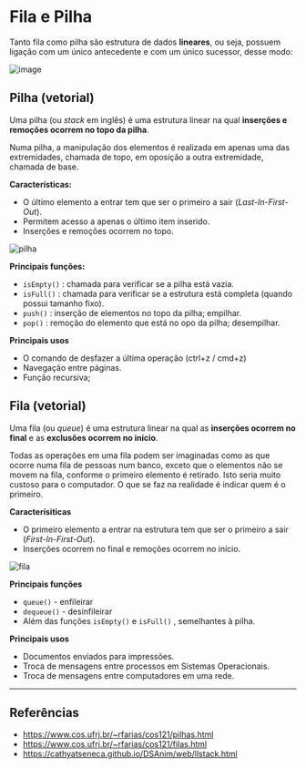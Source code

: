 # Fila e Pilha  

Tanto fila como pilha são estrutura de dados **lineares**, ou seja, possuem ligação com um único antecedente e com um único sucessor, desse modo:

![image](https://user-images.githubusercontent.com/72423464/184858945-0722a600-5a37-472c-990b-aadb75c7cc33.png)



## Pilha (vetorial)

Uma pilha (ou _stack_ em inglês) é uma estrutura linear na qual **inserções e remoções ocorrem no topo da pilha**.

Numa pilha, a manipulação dos elementos é realizada em apenas uma das extremidades, chamada de topo, em oposição a outra extremidade, chamada de base.

**Características:**

- O último elemento a entrar tem que ser o primeiro a sair (_Last-In-First-Out_).
- Permitem acesso a apenas o último item inserido.
- Inserções e remoções ocorrem no topo.

![pilha](https://user-images.githubusercontent.com/72423464/184860157-8d7d21d5-ed30-4cb3-8676-f41106b7b178.gif)

**Principais funções:**

- `isEmpty()` : chamada para verificar se a pilha está vazia.
- `isFull()` : chamada para verificar se a estrutura está completa (quando possui tamanho fixo).
- `push()` :  inserção de elementos no topo da pilha; empilhar.
- `pop()` : remoção do elemento que está no opo da pilha; desempilhar.

**Principais usos** 

- O comando de desfazer a última operação (ctrl+z / cmd+z)
- Navegação entre páginas.
- Função recursiva;

## Fila (vetorial)
Uma fila (ou _queue_) é uma estrutura linear na qual as **inserções ocorrem no final** e as **exclusões ocorrem no início**.

Todas as operações em uma fila podem ser imaginadas como as que ocorre numa fila de pessoas num banco, exceto que o elementos não se movem na fila, conforme o primeiro elemento é retirado. Isto seria muito custoso para o computador. O que se faz na realidade é indicar quem é o primeiro.

**Caracterísiticas**

- O primeiro elemento a entrar na estrutura tem que ser o primeiro a sair (_First-In-First-Out_).
- Inserções ocorrem no final e remoções ocorrem no início.

![fila](https://user-images.githubusercontent.com/72423464/185724135-22906bb9-0ca6-4a2f-aa77-41db37719278.gif)


**Principais funções**

- `queue()` - enfileirar
- `dequeue()` - desinfileirar 
- Além das funções `isEmpty()` e `isFull()` , semelhantes à pilha.

**Principais usos**

- Documentos enviados para impressões.
- Troca de mensagens entre processos em Sistemas Operacionais.
- Troca de mensagens entre computadores em uma rede.


***
## Referências

- https://www.cos.ufrj.br/~rfarias/cos121/pilhas.html
- https://www.cos.ufrj.br/~rfarias/cos121/filas.html
- https://cathyatseneca.github.io/DSAnim/web/llstack.html
